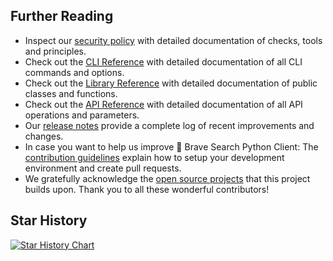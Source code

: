 ## Further Reading

* Inspect our [security policy](https://brave-search-python-client.readthedocs.io/en/latest/security.html) with detailed documentation of checks, tools and principles.
* Check out the [CLI Reference](https://brave-search-python-client.readthedocs.io/en/latest/cli_reference.html) with detailed documentation of all CLI commands and options.
* Check out the [Library Reference](https://brave-search-python-client.readthedocs.io/en/latest/lib_reference.html) with detailed documentation of public classes and functions.
* Check out the [API Reference](https://brave-search-python-client.readthedocs.io/en/latest/api_reference_v1.html) with detailed documentation of all API operations and parameters.
* Our [release notes](https://brave-search-python-client.readthedocs.io/en/latest/release-notes.html) provide a complete log of recent improvements and changes.
* In case you want to help us improve 🦁 Brave Search Python Client: The [contribution guidelines](https://brave-search-python-client.readthedocs.io/en/latest/contributing.html) explain how to setup your development environment and create pull requests.
* We gratefully acknowledge the [open source projects](https://brave-search-python-client.readthedocs.io/en/latest/attributions.html) that this project builds upon. Thank you to all these wonderful contributors!

## Star History

<a href="https://star-history.com/#helmut-hoffer-von-ankershoffen/brave-search-python-client">
 <picture>
   <source media="(prefers-color-scheme: dark)" srcset="https://api.star-history.com/svg?repos=helmut-hoffer-von-ankershoffen/brave-search-python-client&type=Date&theme=dark" />
   <source media="(prefers-color-scheme: light)" srcset="https://api.star-history.com/svg?repos=helmut-hoffer-von-ankershoffen/brave-search-python-client&type=Date" />
   <img alt="Star History Chart" src="https://api.star-history.com/svg?repos=helmut-hoffer-von-ankershoffen/brave-search-python-client&type=Date" />
 </picture>
</a>
